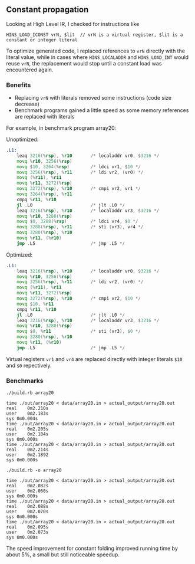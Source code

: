 

## Constant propagation

Looking at High Level IR, I checked for instructions like

```
HINS_LOAD_ICONST vrN, $lit  // vrN is a virtual register, $lit is a constant or integer literal
```

To optimize generated code, I replaced references to `vrN` directly with the literal value,
while in cases where `HINS_LOCALADDR` and `HINS_LOAD_INT` would reuse `vrN`, the replacement
would stop until a constant load was encountered again.

### Benefits
- Replacing `vrN` with literals removed some instructions (code size decrease) 
- Benchmark programs gained a little speed as some memory references are replaced with literals

For example, in benchmark program array20:

Unoptimized:
```asm
.L1:
	leaq 3216(%rsp), %r10       /* localaddr vr0, $3216 */
	movq %r10, 3256(%rsp)
	movq $10, 3264(%rsp)        /* ldci vr1, $10 */
	movq 3256(%rsp), %r11       /* ldi vr2, (vr0) */
	movq (%r11), %r11
	movq %r11, 3272(%rsp)
	movq 3272(%rsp), %r10       /* cmpi vr2, vr1 */
	movq 3264(%rsp), %r11
	cmpq %r11, %r10
	jl .L0                      /* jlt .L0 */
	leaq 3216(%rsp), %r10       /* localaddr vr3, $3216 */
	movq %r10, 3280(%rsp)
	movq $0, 3288(%rsp)         /* ldci vr4, $0 */
	movq 3288(%rsp), %r11       /* sti (vr3), vr4 */
	movq 3280(%rsp), %r10
	movq %r11, (%r10)
	jmp .L5                     /* jmp .L5 */
```

Optimized:
```asm
.L1:
	leaq 3216(%rsp), %r10       /* localaddr vr0, $3216 */
	movq %r10, 3256(%rsp)
	movq 3256(%rsp), %r11       /* ldi vr2, (vr0) */
	movq (%r11), %r11
	movq %r11, 3272(%rsp)
	movq 3272(%rsp), %r10       /* cmpi vr2, $10 */
	movq $10, %r11
	cmpq %r11, %r10
	jl .L0                      /* jlt .L0 */
	leaq 3216(%rsp), %r10       /* localaddr vr3, $3216 */
	movq %r10, 3280(%rsp)
	movq $0, %r11               /* sti (vr3), $0 */
	movq 3280(%rsp), %r10
	movq %r11, (%r10)
	jmp .L5                     /* jmp .L5 */
```

Virtual registers `vr1` and `vr4` are replaced directly with integer literals `$10` and `$0` repectively.

### Benchmarks

```
./build.rb array20

time ./out/array20 < data/array20.in > actual_output/array20.out
real	0m2.210s
user	0m2.183s
sys	0m0.004s
time ./out/array20 < data/array20.in > actual_output/array20.out
real	0m2.205s
user	0m2.184s
sys	0m0.000s
time ./out/array20 < data/array20.in > actual_output/array20.out
real	0m2.214s
user	0m2.1892
sys	0m0.000s

./build.rb -o array20

time ./out/array20 < data/array20.in > actual_output/array20.out
real	0m2.082s
user	0m2.060s
sys	0m0.000s
time ./out/array20 < data/array20.in > actual_output/array20.out
real	0m2.088s
user	0m2.070s
sys	0m0.000s
time ./out/array20 < data/array20.in > actual_output/array20.out
real	0m2.095s
user	0m2.073s
sys 0m0.000s
```

The speed improvement for constant folding improved running time by about 5%, 
a small but still noticeable speedup.